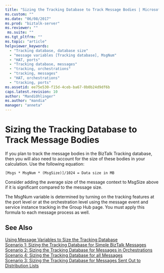 ```yaml
---
title: "Sizing the Tracking Database to Track Message Bodies | Microsoft Docs"
ms.custom: ""
ms.date: "06/08/2017"
ms.prod: "biztalk-server"
ms.reviewer: ""
 ms.suite: ""
ms.tgt_pltfrm: ""
ms.topic: "article"
helpviewer_keywords: 
  - "Tracking database, database size"
  - "message variables [Tracking database], MsgNum"
  - "HAT, ports"
  - "Tracking database, messages"
  - "tracking, orchestrations"
  - "tracking, messages"
  - "HAT, orchestrations"
  - "tracking, ports"
ms.assetid: ee75e530-f15d-4ceb-ba67-0b0b24d9df6b
caps.latest.revision: 10
author: "MandiOhlinger"
ms.author: "mandia"
manager: "anneta"
---
```

# Sizing the Tracking Database to Track Message Bodies
If you plan to track the message bodies in the BizTalk Tracking database, then you will also need to account for the size of these bodies in your calculation. Use the following equation:  
  
```  
[Msgs * MsgNum * (MsgSize)]/1024 = Data size in MB  
```  
  
 Consider adding the average size of the message context to MsgSize above if it is significant compared to the message size.  
  
 The MsgNum variable is determined by turning on the tracking features at the port level or at the orchestration level using the message event and service instance tracking in the Group Hub page. You must apply this formula to each message process as well.  
  
## See Also  
 [Using Message Variables to Size the Tracking Database](../core/using-message-variables-to-size-the-tracking-database.md)   
 [Scenario 1: Sizing the Tracking Database  for Simple BizTalk Messages](../core/scenario-1-sizing-the-tracking-database-for-simple-biztalk-messages.md)   
 [Scenario 2: Sizing the Tracking Database  for Messages in Orchestrations](../core/scenario-2-sizing-the-tracking-database-for-messages-in-orchestrations.md)   
 [Scenario 4: Sizing the Tracking Database for all Messages](../core/scenario-4-sizing-the-tracking-database-for-all-messages.md)   
 [Scenario 3: Sizing the Tracking Database  for Messages Sent Out to Distribution Lists](../core/scenario-3-size-the-tracking-database-for-messages-sent-to-distribution-lists.md)